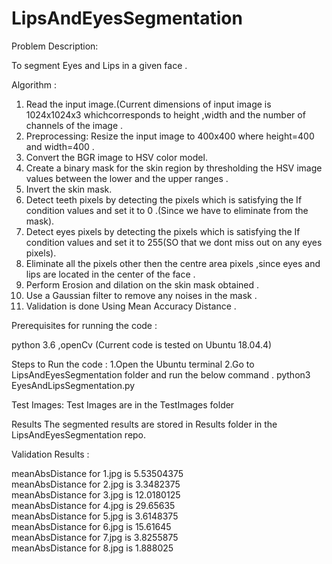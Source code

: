 # LipsAndEyesSegmentation

Problem Description:

To segment Eyes and Lips in a given face .

Algorithm :
1. Read the input image.(Current dimensions of input image is 1024x1024x3 whichcorresponds to height ,width and the number of channels of the image .
2. Preprocessing: Resize the input image to 400x400 where height=400 and width=400 .
3. Convert the BGR image to HSV color model.
4. Create a binary mask for the skin region by thresholding the HSV image values between the lower and the upper ranges .
5. Invert the skin mask.
6. Detect teeth pixels by detecting the pixels which is satisfying the If condition values and set it to 0 .(Since we have to eliminate from the mask).
7. Detect eyes pixels by detecting the pixels which is satisfying the If condition values and set it to 255(SO that we dont miss out on any eyes pixels).
8. Eliminate all the pixels other then the centre area pixels ,since eyes and lips are located in the center of the face .
9. Perform Erosion and dilation on the skin mask obtained .
10. Use a Gaussian filter to remove any noises in the mask .
11. Validation is done Using Mean Accuracy Distance .
 
Prerequisites for running the code :

python 3.6 ,openCv
(Current code is tested on Ubuntu 18.04.4)

Steps to Run the code :
1.Open the Ubuntu terminal
2.Go to LipsAndEyesSegmentation folder and run the below command .
  python3 EyesAndLipsSegmentation.py

Test Images:
Test Images are in the TestImages folder

Results
The segmented results are stored in Results folder in the LipsAndEyesSegmentation repo.

Validation Results :

meanAbsDistance for 1.jpg is 5.53504375\
meanAbsDistance for 2.jpg is 3.3482375\
meanAbsDistance for 3.jpg is 12.0180125\
meanAbsDistance for 4.jpg is 29.65635\
meanAbsDistance for 5.jpg is 3.6148375\
meanAbsDistance for 6.jpg is 15.61645\
meanAbsDistance for 7.jpg is 3.8255875\
meanAbsDistance for 8.jpg is 1.888025

